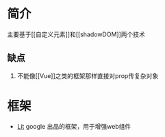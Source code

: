 # 简介
主要基于[[自定义元素]]和[[shadowDOM]]两个技术

## 缺点
1. 不能像[[Vue]]之类的框架那样直接对prop传复杂对象
# 框架
- [Lit](https://lit.dev/) google 出品的框架，用于增强web组件
